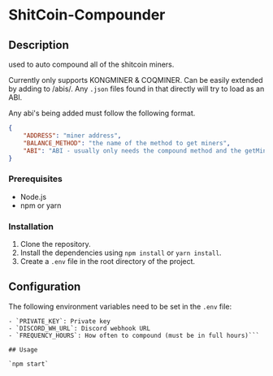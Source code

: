 # ShitCoin-Compounder

## Description

used to auto compound all of the shitcoin miners.

Currently only supports KONGMINER & COQMINER. Can be easily extended by adding to /abis/. Any `.json` files found in that directly will try to load as an ABI.

Any abi's being added must follow the following format.

```JSON
{
    "ADDRESS": "miner address",
    "BALANCE_METHOD": "the name of the method to get miners",
    "ABI": "ABI - usually only needs the compound method and the getMiners method (this is usually different per contract)"
}
```

### Prerequisites

- Node.js
- npm or yarn

### Installation

1. Clone the repository.
2. Install the dependencies using `npm install` or `yarn install`.
3. Create a `.env` file in the root directory of the project.

## Configuration

The following environment variables need to be set in the `.env` file:

```
- `PRIVATE_KEY`: Private key
- `DISCORD_WH_URL`: Discord webhook URL
- `FREQUENCY_HOURS`: How often to compound (must be in full hours)```

## Usage

`npm start`